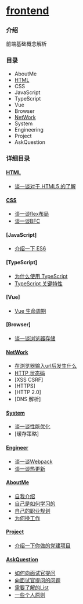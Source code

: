# [frontend](https://github.com/jiweiyuan/frontend)


### 介绍

前端基础概念解析

### 目录

- AboutMe
- [HTML](#HTML)
- CSS
- JavaScript 
- TypeScript
- Vue
- Browser
- [NetWork](#NetWork)
- System
- Engineering
- Project
- AskQuestion

### 详细目录

#### [HTML](./html)

- [谈一谈对于 HTML5 的了解](./html/what-is-html5.md) 

#### [CSS](./css)

- [谈一谈flex布局](./css/what-is-flex.md)
- [谈一谈BFC](./css/what-is-bfc.md)

#### [JavaScript]

- [介绍一下 ES6](./what-is-es6.md)

#### [TypeScript]

- [为什么使用 TypeScript](./ts/why-use-ts.md)
- [TypeScript 关键特性](./ts/typescript-key-feature.md)

#### [Vue]

- [Vue 生命周期](./vue/lifecycle.md)

#### [Browser]

- [谈一谈浏览器存储](./what-is-browser-cache.md)

#### [NetWork](./network)

- [在浏览器输入url后发生什么](./network/what-happen-after-enter-a-url.md)
- [HTTP 状态码](./network/http-status-code.md)
- [XSS CSRF]
- [HTTPS]
- [HTTP 2.0]
- [DNS 解析]

#### [System](./system/)

- [谈一谈性能优化](./system/what-is-performance-optimization.md)
- [缓存策略]

#### [Engineer](./engineer)

- [谈一谈Webpack](./engineer/what-is-webpack.md)
- [谈一谈热更新](./engineer/what-is-hot-replace.md)

#### [AboutMe](./me)

- [自我介绍](./me/introduce-myself.md)
- [自己是如何学习的](./how-to-learn.md)
- [自己的职业规划](./my-job-plan.md)
- [为何换工作](./why-change-job.md)

#### [Project](./project)

- [介绍一下你做的党建项目](./introduce-dangjian-project.md)

#### [AskQuestion](./ask)

- [如何向面试官提问](./ask/how-to-ask.md)
- [向面试官提问的问题](./ask/question-to-ask.md)
- [需要了解的List](./ask/must-kown-list.md)
- [一些个人原则](./ask/principles.md)